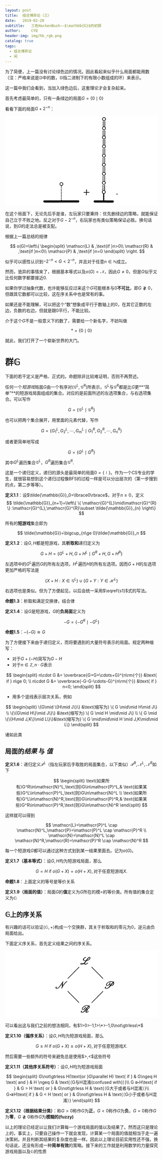 ```yaml
---
layout: post
title:  组合博弈论（三）
date:   2019-02-20
subtitle:   三色HackenBush——$\mathbb{G}$的初探
author:     CYQ
header-img: img/hb_rgb.png
catalog: true
tags:
  - 组合博弈论
  - 闲
---
```


为了简便，上一篇没有讨论绿色边的情况。因此看起来似乎什么局面都能用数（注：严格来说是$\mathbb{D}$中的数，$\mathbb{D}$指二进制下的有限小数组成的环）来表示。

这一篇中我们会看到，当加入绿色边后，这套理论才会复杂起来。

首先考虑最简单的，只有一条绿边的局面$G=\lbrace0\mid0\rbrace​$

看看下面的局面$G+2^{-n}$：

![](/img/hb_10.png)

在这个局面下，无论先后手是谁，左玩家只要秉持：优先删绿边的策略，就能保证自己立于不败之地。反之对于$G-2^{-n}$，右玩家也有类似策略保证必胜。换句话说，到$G$的走法总是被支配。

根据上一篇总结的规律

$$
o(G)=\left\{
\begin{split}
\mathscr{L} & ,\text{if }n>0\\
\mathscr{R} & ,\text{if }n<0\\
\mathscr{P} & ,\text{if }n=0
\end{split}
\right.
$$

似乎可以感性认识到$-2^{-n}<G<2^{-n}$，并且对于任意$n\in\mathbb{N}$成立。

然而，诡异的事情来了，根据基本等式以及$o(G)=\mathscr{N}$，因此$G\ne 0$，但是$G$似乎又比任何数字都要接近$0$.

如果你学过抽象代数，也许能够反应过来这个$G​$可能根本与$0​$**不可比**，即$G\not\gtrless 0​$，但跟其它数都可以比较，这在序关系中也是常有的事。

如果还是不能理解，可以把这个“数”想象成平行于数轴上的$0$，在其它正数的左边，负数的右边，但就是跟$0​$平行，不能比较。

介于这个$G​$不是一般意义下的数了，需要给一个新名字，不妨叫做

$$
*=\lbrace0\mid0\rbrace
$$

就此，我们打开了一个崭新世界的大门。

# 群$\mathbb{G}$

下面的若干定义是严格、正式的。命题除非比较难证明，否则不再赘述。

任何一个*短游戏*局面$G$由一个有序对$(\mathscr{G}^L,\mathscr{G}^R)$所表示，$\mathscr{G}^L$与$\mathscr{G}^R$都是比$G​$更**“简单”**的短游戏局面组成的集合。对应的是前面所述的左选项集合，与右选项集合。可以写作

$$
G=\{\mathscr{G}^{L}\mid\mathscr{G}^{R}\}
$$

也可以把两个集合展开，用里面的元素代替，写作

$$
G=\{G_1^L,G_2^L,\cdots,G_m^L\mid G_1^R,G_2^R,\cdots,G_n^R\}
$$

或者更简单地写成

$$
G=\{G^{L}\mid G^{R}\}
$$

其中$G^L$遍历集合$\mathscr{G}^L$，$G^R$遍历集合$\mathscr{G}^R$.

这是一个递归定义，递归的源头是最简单的局面$0=\lbrace\mid\rbrace$。作为一个CS专业的学生，就很容易想到这个递归过程像BFS的过程一样是可以分出层次的（第一步搜到的点，第二步等等）。

**定义1.1**：设$\tilde{\mathbb{G}}_0=\lbrace0\rbrace$，对于$n\ge 0​$，定义
$$
\tilde{\mathbb{G}}_{n+1}=\left\{ \{ \mathscr{G}^{L}\mid\mathscr{G}^{R} \} :\mathscr{G}^{L},\mathscr{G}^{R}\subset \tilde{\mathbb{G}}_{n} \right\}
$$

所有的**短游戏**集合即为

$$
\tilde{\mathbb{G}}=\bigcup_{n\ge 0}\tilde{\mathbb{G}}_n
$$

**定义1.2**：设$G,H$都是短游戏，其**析取和**递归定义为

$$
G+H=\{G^L+H,G+H^L\mid G^R+H,G+H^R\}\tag{1}\label{s1}
$$

左选项中的$G^L​$遍历$G​$的所有左选项，$H^L​$遍历$H​$的所有左选项。因而$G+H​$的左选项更加严格的写法是

$$
\{X+H:X\in\mathscr{G}^L\}\cup\{G+Y:Y\in\mathscr{H}^L\}
$$

右选项也是类似。但为了方便起见，以后会统一采用$\eqref{s1}$式的写法。

**命题1.3**：析取和满足交换律，结合律

**定义1.4**：设$G$是短游戏，$G$的**负局面**定义为

$$
-G=\{-G^R\mid -G^L\}
$$

**命题1.5**：$-(-G)\cong G​$

为了方便接下来由于递归定义，而将要遇到的大量符号表示的局面。规定两种缩写：

- 对于$G+(-H)$简写为$G-H$
- 对于$n\in\mathbb{Z},n\cdot G$表示

$$
\begin{split}
n\cdot G &= \overbrace{G+G+\cdots+G}^{n\rm{个}} &\text{ if } n\ge 0; \\
n\cdot G &= \overbrace{-G-G-\cdots-G}^{n\rm{个}} &\text{ if } n<0;
\end{split}
$$

- 用多个竖线表示层次关系，例如

$$
\begin{split}
\{G\mid \{H\mid J\}\} &\text{缩写为} \{ G \mid\mid H\mid J\} \\
\{\{G\mid H\}\mid J\}\} &\text{缩写为} \{ G \mid H \mid\mid J\} \\
\{ G \mid \{\{H\mid J,K\}\mid L\}\}&\text{缩写为} \{ G \mid\mid\mid H \mid J,K\mid\mid L\}
\end{split}
$$

诸如此类

## 局面的*结果* 与 *值*

**定义1.6**：递归定义$\mathscr{P}^L​$（指左玩家后手取胜的局面集合，以下类似）$\mathscr{P}^R,\mathscr{N}^L,\mathscr{N}^R​$如下

$$
\begin{split}
\text{如果所有}G^R\in\mathscr{N}^L,\text{则}G\in\mathscr{P}^L,& \text{如果某些}G^L\in\mathscr{P}^L,\text{则}G\in\mathscr{N}^L \\ 
\text{如果所有}G^L\in\mathscr{N}^R,\text{则}G\in\mathscr{P}^R,& \text{如果某些}G^R\in\mathscr{P}^R,\text{则}G\in\mathscr{N}^R 
\end{split}
$$

这样就可以得到

$$
\mathscr{L}=\mathscr{P}^L \cap \mathscr{N}^L,\mathscr{P}=\mathscr{P}^L \cap \mathscr{P}^R \\
\mathscr{N}=\mathscr{N}^L \cap \mathscr{N}^R,\mathscr{R}=\mathscr{P}^R \cap \mathscr{N}^R
$$

每一个短游戏$G$都可以通过这种方式划到某一结果里面去。记为$o(G)$。

**定义1.7（基本等式）**：设$G,H​$均为短游戏局面，那么

$$
G=H \text{ if } o(G+X) = o(H+X), \text{对于任意短游戏} X.
$$

**命题1.8**：上面定义的等号是等价关系

**定义1.9（局面的值）**：局面$G$的**值**定义为$G$所在的模$=$的等价类。所有值的集合定义为$\mathbb{G}$

## $\mathbb{G}$上的序关系

有兴趣的话可以验证$\langle\mathbb{G},+\rangle$构成一个交换群，其关于析取和的零元为$0$，逆元由负局面给出。

下面定义序关系，首先定义结果之间的序关系。

![](/img/hb_11.png)

可以看出这与我们之前的想法相同，有$1>0>-1,1>\*>-1,0\not\gtrless\* ​$

**定义1.10（偏序关系）**：设$G,H​$均为短游戏局面，那么

$$
G\ge H \text{ if } o(G+X) \ge o(H+X), \text{对于任意短游戏} X.
$$

然后需要一些额外的符号来避免总是使用$>,<\$这些符号

**定义1.11（其他序关系符号）**：设$G,H​$均为短游戏局面

$$
\begin{split}
G\not\gtrless H(\text{or }G\parallel H) \text{ if } & G\ngeq H \text{ and } & H \ngeq G & \text{（G与H混淆(confused with)）}\\
G ⧐H\text{ if } & G > H \text{ or } & G\not\gtrless H & \text{（G大于或者与H混淆）}\\
G⧏H\text{ if } & G < H \text{ or } & G\not\gtrless H & \text{（G小于或者与H混淆）}
\end{split}
$$

**定义1.12（根据结果分类）**：称$G>0$称作$G$为**正**，$G<0$称作$G$为**负**，$G=0$称作$G$为**零**，$G\not\gtrless0$称作$G$为**模糊的(fuzzy)**

以上的理论已经足以让我们计算每一个游戏局面的值以及结果了。然而这只是理论上的，事实上，只要自己操作一下就会发现，计算某一个局面的值就相当于走一遍决策树。并且判断其结果的复杂度也是一样。因此以上理论目前实用性还不强，换句话说，还没有形成一种**简单有效**的策略。接下来的工作就是利用数学的力量探究游戏局面以及$\mathbb{G}$的性质